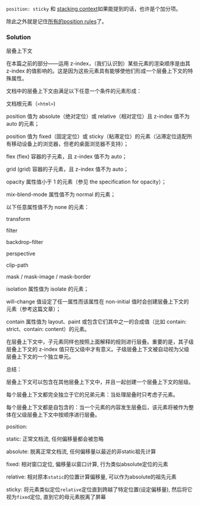 `position: sticky` 和 [stacking context](https://developer.mozilla.org/en-US/docs/Web/CSS/CSS_Positioning/Understanding_z_index/The_stacking_context "null")如果能提到的话，也许是个加分项。

除此之外就是记住[所有的position rules](https://developer.mozilla.org/en-US/docs/Web/CSS/position "null")了。

### Solution

层叠上下文

在本篇之前的部分——运用 z-index，（我们认识到）某些元素的渲染顺序是由其 z-index 的值影响的。这是因为这些元素具有能够使他们形成一个层叠上下文的特殊属性。

  

文档中的层叠上下文由满足以下任意一个条件的元素形成：

  

文档根元素（`<html>`)

position 值为 absolute（绝对定位）或 relative（相对定位）且 z-index 值不为 auto 的元素；

position 值为 fixed（固定定位）或 sticky（粘滞定位）的元素（沾滞定位适配所有移动设备上的浏览器，但老的桌面浏览器不支持）；

flex (flex) 容器的子元素，且 z-index 值不为 auto；

grid (grid) 容器的子元素，且 z-index 值不为 auto；

opacity 属性值小于 1 的元素（参见 the specification for opacity）；

mix-blend-mode 属性值不为 normal 的元素；

以下任意属性值不为 none 的元素：

transform

filter

backdrop-filter

perspective

clip-path

mask / mask-image / mask-border

isolation 属性值为 isolate 的元素；

will-change 值设定了任一属性而该属性在 non-initial 值时会创建层叠上下文的元素（参考这篇文章）；

contain 属性值为 layout、paint 或包含它们其中之一的合成值（比如 contain: strict、contain: content）的元素。

在层叠上下文中，子元素同样也按照上面解释的规则进行层叠。重要的是，其子级层叠上下文的 z-index 值只在父级中才有意义。子级层叠上下文被自动视为父级层叠上下文的一个独立单元。

  

总结：

  

层叠上下文可以包含在其他层叠上下文中，并且一起创建一个层叠上下文的层级。

每个层叠上下文都完全独立于它的兄弟元素：当处理层叠时只考虑子元素。

每个层叠上下文都是自包含的：当一个元素的内容发生层叠后，该元素将被作为整体在父级层叠上下文中按顺序进行层叠。

  
  

position:

static: 正常文档流, 任何偏移量都会被忽略

absolute: 脱离正常文档流, 任何偏移量以最近的非static祖先计算

fixed: 相对窗口定位, 偏移量以窗口计算, 行为类似absolute定位的元素

relative: 相对原本`static`的位置计算偏移量, 可以作为absolute的祖先元素

sticky: 将元素类似定位`relative`定位直到跨越了特定位置(设定偏移量), 然后将它视为`fixed`定位, 直到它的母元素脱离了屏幕